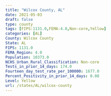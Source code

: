 ```yaml
---
title: "Wilcox County, AL"
date: 2021-05-03
draft: false
type: county
tags: [FIPS:1131.0,FEMA:4.0,Non-core,Yellow]
categories: [AL]
County: Wilcox County
State: AL
FIPS: 1131.0
FEMA_Region: 4.0
Population: 10373.0
NCHS_Urban_Rural_Classification: Non-core
Tests_in_prior_14_days: 174.0
Fourteen_day_test_rate_per_100000: 1677.0
Percent_Positivity_in_prior_14_days: 0.08
Level: Yellow
url: /states/AL/wilcox-county
---
```



